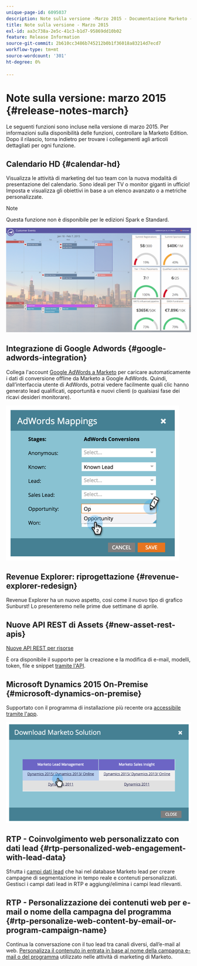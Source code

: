 ```yaml
---
unique-page-id: 6095037
description: Note sulla versione -Marzo 2015 - Documentazione Marketo - Documentazione del prodotto
title: Note sulla versione - Marzo 2015
exl-id: aa3c738a-2e5c-41c3-b1d7-95869dd10b02
feature: Release Information
source-git-commit: 2b610cc3486b745212b0b1f36018a83214d7ecd7
workflow-type: tm+mt
source-wordcount: '301'
ht-degree: 0%

---
```


# Note sulla versione: marzo 2015 {#release-notes-march}

Le seguenti funzioni sono incluse nella versione di marzo 2015. Per informazioni sulla disponibilità delle funzioni, controllare la Marketo Edition. Dopo il rilascio, torna indietro per trovare i collegamenti agli articoli dettagliati per ogni funzione.

## Calendario HD {#calendar-hd}

Visualizza le attività di marketing del tuo team con la nuova modalità di presentazione del calendario. Sono ideali per TV o monitor giganti in ufficio! Imposta e visualizza gli obiettivi in base a un elenco avanzato o a metriche personalizzate.

>[!NOTE]
>
>Questa funzione non è disponibile per le edizioni Spark e Standard.

![](assets/image2015-3-23-11-3a39-3a15.png)

## Integrazione di Google Adwords {#google-adwords-integration}

Collega l&#39;account [Google AdWords a Marketo](/help/marketo/product-docs/administration/additional-integrations/add-google-adwords-as-a-launchpoint-service.md) per caricare automaticamente i dati di conversione offline da Marketo a Google AdWords. Quindi, dall’interfaccia utente di AdWords, potrai vedere facilmente quali clic hanno generato lead qualificati, opportunità e nuovi clienti (o qualsiasi fase dei ricavi desideri monitorare).

![](assets/image2015-3-23-11-3a50-3a55.png)

## Revenue Explorer: riprogettazione {#revenue-explorer-redesign}

Revenue Explorer ha un nuovo aspetto, così come il nuovo tipo di grafico Sunburst! Lo presenteremo nelle prime due settimane di aprile.

## Nuove API REST di Assets {#new-asset-rest-apis}

[Nuove API REST per risorse](https://experienceleague.adobe.com/it/docs/marketo-developer/marketo/rest/assets/assets)

È ora disponibile il supporto per la creazione e la modifica di e-mail, modelli, token, file e snippet [tramite l&#39;API](https://developer.adobe.com/marketo-apis/api/asset/).

## Microsoft Dynamics 2015 On-Premise {#microsoft-dynamics-on-premise}

Supportato con il programma di installazione più recente ora [accessibile tramite l&#39;app](/help/marketo/product-docs/crm-sync/microsoft-dynamics-sync/sync-setup/update-the-marketo-solution-for-microsoft-dynamics.md).

![](assets/image2015-3-23-11-3a47-3a16.png)

## RTP - Coinvolgimento web personalizzato con dati lead {#rtp-personalized-web-engagement-with-lead-data}

Sfrutta i [campi dati lead](/help/marketo/product-docs/web-personalization/using-web-segments/manage-person-data.md) che hai nel database Marketo lead per creare campagne di segmentazione in tempo reale e contenuti personalizzati. Gestisci i campi dati lead in RTP e aggiungi/elimina i campi lead rilevanti.

## RTP - Personalizzazione dei contenuti web per e-mail o nome della campagna del programma {#rtp-personalize-web-content-by-email-or-program-campaign-name}

Continua la conversazione con il tuo lead tra canali diversi, dall’e-mail al web. [Personalizza il contenuto in entrata in base al nome della campagna e-mail o del programma](/help/marketo/product-docs/web-personalization/using-web-segments/web-segments.md) utilizzato nelle attività di marketing di Marketo.

